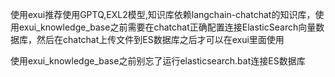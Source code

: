 使用exui推荐使用GPTQ,EXL2模型,知识库依赖langchain-chatchat的知识库，使用exui_knowledge_base之前需要在chatchat正确配置连接ElasticSearch向量数据库，然后在chatchat上传文件到ES数据库之后才可以在exui里面使用

使用exui_knowledge_base之前别忘了运行elasticsearch.bat连接ES数据库
